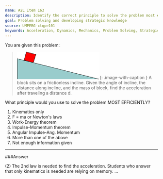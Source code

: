 ```yaml
---
name: A2L Item 163
description: Identify the correct principle to solve the problem most efficiently.
goal: Problem solving and developing strategic knowledge
source: UMPERG-ctqpe101
keywords: Acceleration, Dynamics, Mechanics, Problem Solving, Strategic Approach
---
```


You are given this problem:

<blockquote>

![Item163_fig1.gif](../images/Item163_fig1.gif){: .image-with-caption } A
block sits on a frictionless incline. Given the angle of incline, the
distance along incline, and the mass of block, find the acceleration
after traveling a distance d.

</blockquote>

What principle would you use to solve the problem MOST EFFICIENTLY?

1. Kinematics only
2. F = ma or Newton's laws
3. Work-Energy theorem
4. Impulse-Momentum theorem
5. Angular Impulse-Ang. Momentum
6. More than one of the above
7. Not enough information given


<hr/>

###Answer 

(2) The 2nd law is needed to find the acceleration. Students who
answer that only kinematics is needed are relying on memory.
...
